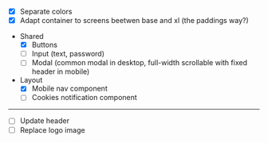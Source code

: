 - [x] Separate colors
- [x] Adapt container to screens beetwen base and xl (the paddings way?)

- Shared
  - [x] Buttons
  - [ ] Input (text, password)
  - [ ] Modal (common modal in desktop, full-width scrollable with fixed header in mobile)
- Layout
  - [x] Mobile nav component
  - [ ] Cookies notification component

---

- [ ] Update header
- [ ] Replace logo image
